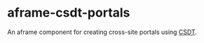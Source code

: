 # aframe-csdt-portals

An aframe component for creating cross-site portals using [CSDT](https://github.com/open-hubs/CSDT).
